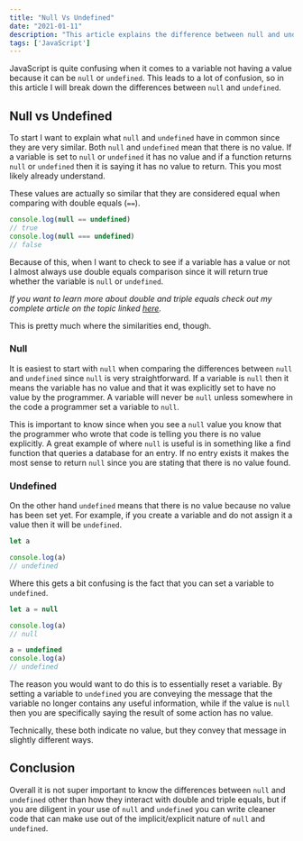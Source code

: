 ```yaml
---
title: "Null Vs Undefined"
date: "2021-01-11"
description: "This article explains the difference between null and undefined in depth."
tags: ['JavaScript']
---
```


JavaScript is quite confusing when it comes to a variable not having a value because it can be `null` or `undefined`. This leads to a lot of confusion, so in this article I will break down the differences between `null` and `undefined`.

## Null vs Undefined

To start I want to explain what `null` and `undefined` have in common since they are very similar. Both `null` and `undefined` mean that there is no value. If a variable is set to `null` or `undefined` it has no value and if a function returns `null` or `undefined` then it is saying it has no value to return. This you most likely already understand.

These values are actually so similar that they are considered equal when comparing with double equals (`==`).
```js
console.log(null == undefined)
// true
console.log(null === undefined)
// false
```
Because of this, when I want to check to see if a variable has a value or not I almost always use double equals comparison since it will return true whether the variable is `null` or `undefined`.

*If you want to learn more about double and triple equals check out my complete article on the topic linked [here](/2020-08/==-vs-===).*

This is pretty much where the similarities end, though.

### Null

It is easiest to start with `null` when comparing the differences between `null` and `undefined` since `null` is very straightforward. If a variable is `null` then it means the variable has no value and that it was explicitly set to have no value by the programmer. A variable will never be `null` unless somewhere in the code a programmer set a variable to `null`.

This is important to know since when you see a `null` value you know that the programmer who wrote that code is telling you there is no value explicitly. A great example of where `null` is useful is in something like a find function that queries a database for an entry. If no entry exists it makes the most sense to return `null` since you are stating that there is no value found.

### Undefined

On the other hand `undefined` means that there is no value because no value has been set yet. For example, if you create a variable and do not assign it a value then it will be `undefined`.
```js
let a

console.log(a)
// undefined
```
Where this gets a bit confusing is the fact that you can set a variable to `undefined`.
```js
let a = null

console.log(a)
// null

a = undefined
console.log(a)
// undefined
```
The reason you would want to do this is to essentially reset a variable. By setting a variable to `undefined` you are conveying the message that the variable no longer contains any useful information, while if the value is `null` then you are specifically saying the result of some action has no value.

Technically, these both indicate no value, but they convey that message in slightly different ways.

## Conclusion

Overall it is not super important to know the differences between `null` and `undefined` other than how they interact with double and triple equals, but if you are diligent in your use of `null` and `undefined` you can write cleaner code that can make use out of the implicit/explicit nature of `null` and `undefined`.